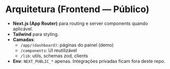 # Arquitetura (Frontend — Público)

- **Next.js (App Router)** para routing e server components quando aplicável.
- **Tailwind** para styling.
- **Camadas**:
  - `/app/(dashboard)`: páginas do painel (demo)
  - `/components`: UI reutilizável
  - `/lib`: utils, schemas zod, clients
- **Env**: `NEXT_PUBLIC_*` apenas. Integrações privadas ficam fora deste repo.
